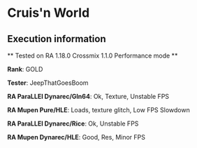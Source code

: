 # Cruis'n World 

## Execution information

** Tested on RA 1.18.0 Crossmix 1.1.0 Performance mode **

**Rank**: GOLD

**Tester**: JeepThatGoesBoom


**RA ParaLLEl Dynarec/Gln64**: Ok, Texture, Unstable FPS

**RA Mupen Pure/HLE**: Loads, texture glitch, Low FPS Slowdown

**RA ParaLLEl Dynarec/Rice**: Ok, Unstable FPS

**RA Mupen Dynarec/HLE**: Good, Res, Minor FPS